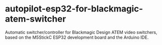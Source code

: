 # autopilot-esp32-for-blackmagic-atem-switcher
Automatic switcher/controller for Blackmagic Design ATEM video switchers, based on the M5StickC ESP32 development board and the Arduino IDE.
